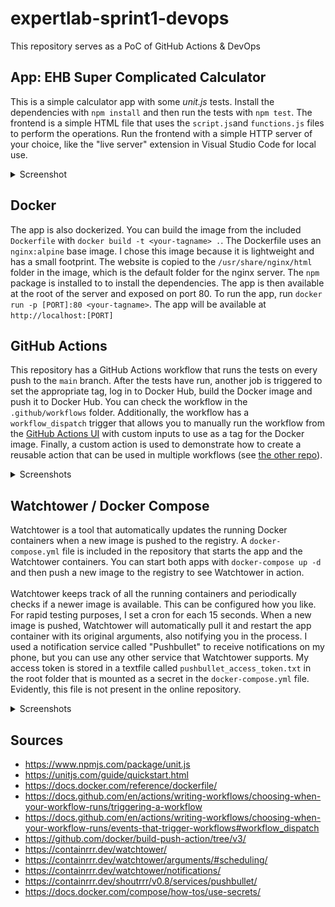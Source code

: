 # expertlab-sprint1-devops
This repository serves as a PoC of GitHub Actions & DevOps

## App: EHB Super Complicated Calculator
This is a simple calculator app with some *unit.js* tests. Install the dependencies with `npm install` and then run the tests with `npm test`.
The frontend is a simple HTML file that uses the `script.js`and `functions.js` files to perform the operations. Run the frontend with a simple HTTP server of your choice, like the "live server" extension in Visual Studio Code for local use.
<details>
  <summary>Screenshot</summary>
  <img src="imgs/app.png" alt="Calculator" width="400"/><br>
  <img src="imgs/test.png" alt="Tests" width="400"/>
</details>

## Docker
The app is also dockerized. You can build the image from the included `Dockerfile` with `docker build -t <your-tagname> .`.
The Dockerfile uses an `nginx:alpine` base image. I chose this image because it is lightweight and has a small footprint. The website is copied to the `/usr/share/nginx/html` folder in the image, which is the default folder for the nginx server. The `npm` package is installed to to install the dependencies. The app is then available at the root of the server and exposed on port 80. To run the app, run `docker run -p [PORT]:80 <your-tagname>`. The app will be available at `http://localhost:[PORT]`

## GitHub Actions
This repository has a GitHub Actions workflow that runs the tests on every push to the `main` branch. After the tests have run, another job is triggered to set the appropriate tag, log in to Docker Hub, build the Docker image and push it to Docker Hub. You can check the workflow in the `.github/workflows` folder. Additionally, the workflow has a `workflow_dispatch` trigger that allows you to manually run the workflow from the [GitHub Actions UI](https://github.com/SandroBarillaPXL/expertlab-sprint1-devops/actions/workflows/actions.yml) with custom inputs to use as a tag for the Docker image. Finally, a custom action is used to demonstrate how to create a reusable action that can be used in multiple workflows (see [the other repo](https://github.com/SandroBarillaPXL/expertlab-sprint1-action)).
<details>
  <summary>Screenshots</summary>
  <img src="imgs/action0.png" alt="Actions 0" width="200"/><br>
  <img src="imgs/action1.png" alt="Actions 1" width="400"/><br>
  <img src="imgs/action2.png" alt="Actions 2" width="400"/><br>
  <img src="imgs/action3.png" alt="Actions 3" width="400"/><br>
  <img src="imgs/action4.png" alt="Actions 4" width="400"/><br>
  <img src="imgs/action5.png" alt="Actions 5" width="400"/>
</details>

## Watchtower / Docker Compose
Watchtower is a tool that automatically updates the running Docker containers when a new image is pushed to the registry. A `docker-compose.yml` file is included in the repository that starts the app and the Watchtower containers. You can start both apps with `docker-compose up -d` and then push a new image to the registry to see Watchtower in action. 
<br><br>
Watchtower keeps track of all the running containers and periodically checks if a newer image is available. This can be configured how you like. For rapid testing purposes, I set a cron for each 15 seconds. When a new image is pushed, Watchtower will automatically pull it and restart the app container with its original arguments, also notifying you in the process. I used a notification service called "Pushbullet" to receive notifications on my phone, but you can use any other service that Watchtower supports. My access token is stored in a textfile called `pushbullet_access_token.txt` in the root folder that is mounted as a secret in the `docker-compose.yml` file. Evidently, this file is not present in the online repository.
<details>
  <summary>Screenshots</summary>
  <img src="imgs/compose.png" alt="Compose" width="400"/><br>
  <img src="imgs/watchtower.jpg" alt="Watchtower" width="200"/>
</details>

## Sources
* https://www.npmjs.com/package/unit.js
* https://unitjs.com/guide/quickstart.html
* https://docs.docker.com/reference/dockerfile/
* https://docs.github.com/en/actions/writing-workflows/choosing-when-your-workflow-runs/triggering-a-workflow
* https://docs.github.com/en/actions/writing-workflows/choosing-when-your-workflow-runs/events-that-trigger-workflows#workflow_dispatch
* https://github.com/docker/build-push-action/tree/v3/
* https://containrrr.dev/watchtower/
* https://containrrr.dev/watchtower/arguments/#scheduling/
* https://containrrr.dev/watchtower/notifications/
* https://containrrr.dev/shoutrrr/v0.8/services/pushbullet/
* https://docs.docker.com/compose/how-tos/use-secrets/